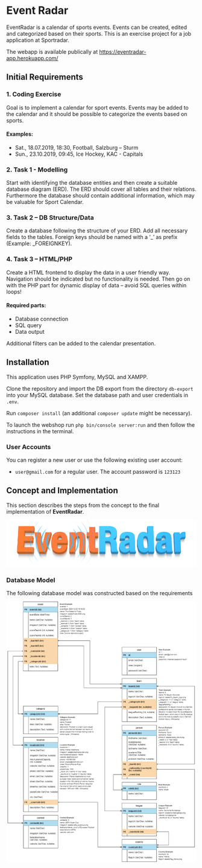 # Event Radar

EventRadar is a calendar of sports events. Events can be created, edited and categorized based on their sports. This is an exercise project for a job application at Sportradar.

The webapp is available publically at https://eventradar-app.herokuapp.com/

## Initial Requirements

### 1. Coding Exercise
Goal is to implement a calendar for sport events. Events may be added to the calendar and it should be possible to categorize the events based on sports.

#### Examples:
- Sat., 18.07.2019, 18:30, Football, Salzburg – Sturm
- Sun., 23.10.2019, 09:45, Ice Hockey, KAC - Capitals

### 2. Task 1 - Modelling
Start with identifying the database entities and then create a suitable database diagram (ERD). The ERD should cover all tables and their relations.
Furthermore the database should contain additional information, which may be valuable for Sport Calendar.

### 3. Task 2 – DB Structure/Data
Create a database following the structure of your ERD. Add all necessary fields to the tables. Foreign keys should be named with a ‘_’ as prefix (Example: _FOREIGNKEY).

### 4. Task 3 – HTML/PHP
Create a HTML frontend to display the data in a user friendly way. Navigation should be indicated but no functionality is needed.
Then go on with the PHP part for dynamic display of data – avoid SQL queries within loops!

#### Required parts:
- Database connection
- SQL query
- Data output

Additional filters can be added to the calendar presentation.

## Installation
This application uses PHP Symfony, MySQL and XAMPP.

Clone the repository and import the DB export from the directory `db-export` into your MySQL database. Set the database path and user credentials in `.env`.

Run `composer install` (an additional `composer update` might be necessary).

To launch the webshop run `php bin/console server:run` and then follow the instructions in the terminal.

### User Accounts
You can register a new user or use the following existing user account:
- `user@gmail.com` for a regular user. The account password is `123123`

## Concept and Implementation
This section describes the steps from the concept to the final implementation of __EventRadar__.

![EventRadar Logo](documentation/eventradar.png)


### Database Model
The following database model was constructed based on the requirements

![EventRadar Database Model](documentation/01_db-model.png)
